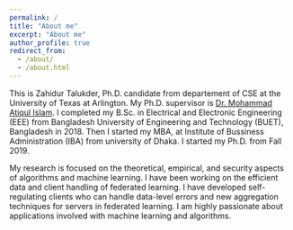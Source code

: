 ```yaml
---
permalink: /
title: "About me"
excerpt: "About me"
author_profile: true
redirect_from: 
  - /about/
  - /about.html
---
```


This is Zahidur Talukder, Ph.D. candidate from departement of CSE at the University of Texas at Arlington. My Ph.D. supervisor is 
<a href="https://crystal.uta.edu/~mislam/">Dr. Mohammad Atiqul Islam</a>. I completed my B.Sc. in Electrical and Electronic Engineering (EEE) from Bangladesh University of Engineering and Technology (BUET), Bangladesh in 2018. Then I started my MBA, at Institute of Bussiness Administration (IBA) from university of Dhaka. I started my Ph.D. from Fall 2019.

My research is focused on the theoretical, empirical, and security aspects of algorithms and machine learning. I have been working
on the efficient data and client handling of federated learning. I have developed self-regulating clients who can handle data-level
errors and new aggregation techniques for servers in federated learning. I am highly passionate about applications involved with
machine learning and algorithms.
